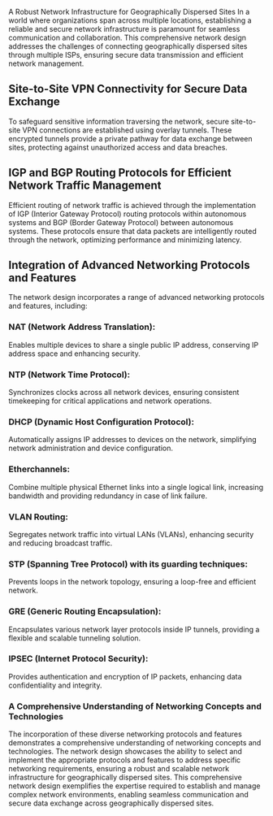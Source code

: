 A Robust Network Infrastructure for Geographically Dispersed Sites
In a world where organizations span across multiple locations, establishing a reliable and secure network infrastructure is paramount for seamless communication and collaboration. This comprehensive network design addresses the challenges of connecting geographically dispersed sites through multiple ISPs, ensuring secure data transmission and efficient network management.

## Site-to-Site VPN Connectivity for Secure Data Exchange

To safeguard sensitive information traversing the network, secure site-to-site VPN connections are established using overlay tunnels. These encrypted tunnels provide a private pathway for data exchange between sites, protecting against unauthorized access and data breaches.

## IGP and BGP Routing Protocols for Efficient Network Traffic Management

Efficient routing of network traffic is achieved through the implementation of IGP (Interior Gateway Protocol) routing protocols within autonomous systems and BGP (Border Gateway Protocol) between autonomous systems. These protocols ensure that data packets are intelligently routed through the network, optimizing performance and minimizing latency.

## Integration of Advanced Networking Protocols and Features

The network design incorporates a range of advanced networking protocols and features, including:

### NAT (Network Address Translation):
Enables multiple devices to share a single public IP address, conserving IP address space and enhancing security.

### NTP (Network Time Protocol):
Synchronizes clocks across all network devices, ensuring consistent timekeeping for critical applications and network operations.

### DHCP (Dynamic Host Configuration Protocol):
Automatically assigns IP addresses to devices on the network, simplifying network administration and device configuration.

### Etherchannels: 
Combine multiple physical Ethernet links into a single logical link, increasing bandwidth and providing redundancy in case of link failure.

### VLAN Routing:
Segregates network traffic into virtual LANs (VLANs), enhancing security and reducing broadcast traffic.

### STP (Spanning Tree Protocol) with its guarding techniques:
Prevents loops in the network topology, ensuring a loop-free and efficient network.

### GRE (Generic Routing Encapsulation):
Encapsulates various network layer protocols inside IP tunnels, providing a flexible and scalable tunneling solution.

### IPSEC (Internet Protocol Security):
Provides authentication and encryption of IP packets, enhancing data confidentiality and integrity.

### A Comprehensive Understanding of Networking Concepts and Technologies

The incorporation of these diverse networking protocols and features demonstrates a comprehensive understanding of networking concepts and technologies. The network design showcases the ability to select and implement the appropriate protocols and features to address specific networking requirements, ensuring a robust and scalable network infrastructure for geographically dispersed sites.
This comprehensive network design exemplifies the expertise required to establish and manage complex network environments, enabling seamless communication and secure data exchange across geographically dispersed sites.
